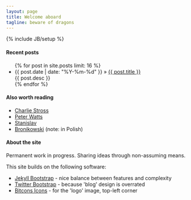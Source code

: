 ```yaml
---
layout: page
title: Welcome aboard
tagline: beware of dragons
---
```

{% include JB/setup %}

#### Recent posts

<ul class="posts">
  {% for post in site.posts limit: 16 %}
    <li><span>{{ post.date | date: "%Y-%m-%d" }}</span> &raquo; <a href="{{ BASE_PATH }}{{ post.url }}">{{ post.title }}</a><br>
    <div class="info">{{ post.desc }}</div></li>
  {% endfor %}
</ul>


#### Also worth reading

 - [Charlie Stross](http://www.antipope.org/charlie/blog-static/)
 - [Peter Watts](http://www.rifters.com/crawl/)
 - [Stanislav](http://www.loper-os.org/)
 - [Bronikowski](http://bronikowski.com/) (note: in Polish)

#### About the site

Permanent work in progress. Sharing ideas through non-assuming means.

This site builds on the following software:

 - [Jekyll Bootstrap](http://jekyllbootstrap.com/) - nice balance between features and complexity
 - [Twitter Bootstrap](http://twitter.github.com/bootstrap/) - because 'blog' design is overrated
 - [Bitcons Icons](http://somerandomdude.com/work/bitcons/) - for the 'logo' image, top-left corner
